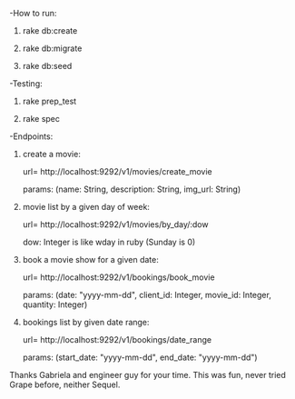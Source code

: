 -How to run:


1. rake db:create 

2. rake db:migrate

3. rake db:seed

-Testing:


1. rake prep_test

2. rake spec

-Endpoints:


1. create a movie:


    url= http://localhost:9292/v1/movies/create_movie
    
    params: (name: String, description: String, img_url: String)


2. movie list by a given day of week:


    url= http://localhost:9292/v1/movies/by_day/:dow
    
    dow: Integer is like wday in ruby (Sunday is 0)


3. book a movie show for a given date:


    url= http://localhost:9292/v1/bookings/book_movie
    
    params: (date: "yyyy-mm-dd", client_id: Integer, movie_id: Integer, quantity: Integer)


4. bookings list by given date range:


    url= http://localhost:9292/v1/bookings/date_range
    
    params: (start_date: "yyyy-mm-dd", end_date: "yyyy-mm-dd")


Thanks Gabriela and engineer guy for your time. This was fun, never tried Grape before, neither Sequel.